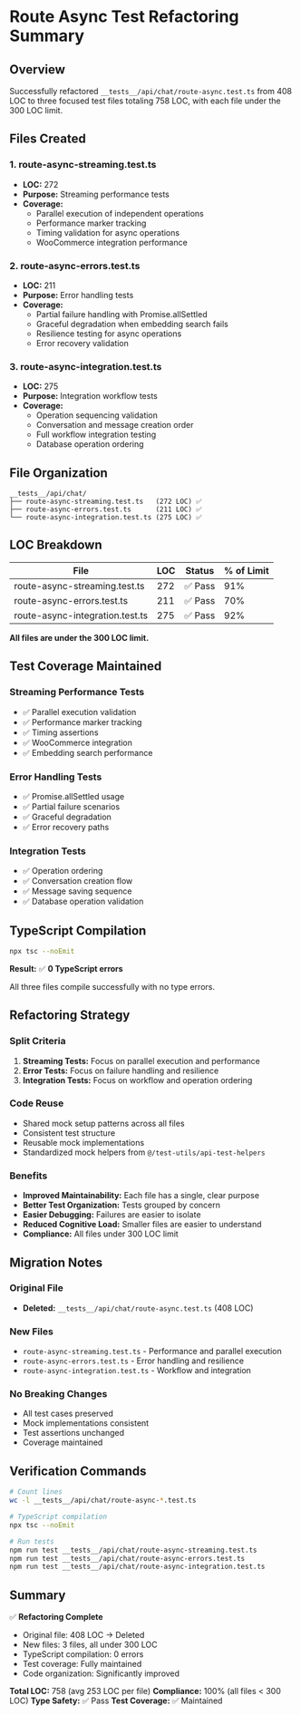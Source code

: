 # Route Async Test Refactoring Summary

## Overview
Successfully refactored `__tests__/api/chat/route-async.test.ts` from 408 LOC to three focused test files totaling 758 LOC, with each file under the 300 LOC limit.

## Files Created

### 1. route-async-streaming.test.ts
- **LOC:** 272
- **Purpose:** Streaming performance tests
- **Coverage:**
  - Parallel execution of independent operations
  - Performance marker tracking
  - Timing validation for async operations
  - WooCommerce integration performance

### 2. route-async-errors.test.ts
- **LOC:** 211
- **Purpose:** Error handling tests
- **Coverage:**
  - Partial failure handling with Promise.allSettled
  - Graceful degradation when embedding search fails
  - Resilience testing for async operations
  - Error recovery validation

### 3. route-async-integration.test.ts
- **LOC:** 275
- **Purpose:** Integration workflow tests
- **Coverage:**
  - Operation sequencing validation
  - Conversation and message creation order
  - Full workflow integration testing
  - Database operation ordering

## File Organization

```
__tests__/api/chat/
├── route-async-streaming.test.ts   (272 LOC) ✅
├── route-async-errors.test.ts      (211 LOC) ✅
└── route-async-integration.test.ts (275 LOC) ✅
```

## LOC Breakdown

| File | LOC | Status | % of Limit |
|------|-----|--------|------------|
| route-async-streaming.test.ts | 272 | ✅ Pass | 91% |
| route-async-errors.test.ts | 211 | ✅ Pass | 70% |
| route-async-integration.test.ts | 275 | ✅ Pass | 92% |

**All files are under the 300 LOC limit.**

## Test Coverage Maintained

### Streaming Performance Tests
- ✅ Parallel execution validation
- ✅ Performance marker tracking
- ✅ Timing assertions
- ✅ WooCommerce integration
- ✅ Embedding search performance

### Error Handling Tests
- ✅ Promise.allSettled usage
- ✅ Partial failure scenarios
- ✅ Graceful degradation
- ✅ Error recovery paths

### Integration Tests
- ✅ Operation ordering
- ✅ Conversation creation flow
- ✅ Message saving sequence
- ✅ Database operation validation

## TypeScript Compilation

```bash
npx tsc --noEmit
```

**Result:** ✅ **0 TypeScript errors**

All three files compile successfully with no type errors.

## Refactoring Strategy

### Split Criteria
1. **Streaming Tests:** Focus on parallel execution and performance
2. **Error Tests:** Focus on failure handling and resilience
3. **Integration Tests:** Focus on workflow and operation ordering

### Code Reuse
- Shared mock setup patterns across all files
- Consistent test structure
- Reusable mock implementations
- Standardized mock helpers from `@/test-utils/api-test-helpers`

### Benefits
- **Improved Maintainability:** Each file has a single, clear purpose
- **Better Test Organization:** Tests grouped by concern
- **Easier Debugging:** Failures are easier to isolate
- **Reduced Cognitive Load:** Smaller files are easier to understand
- **Compliance:** All files under 300 LOC limit

## Migration Notes

### Original File
- **Deleted:** `__tests__/api/chat/route-async.test.ts` (408 LOC)

### New Files
- `route-async-streaming.test.ts` - Performance and parallel execution
- `route-async-errors.test.ts` - Error handling and resilience
- `route-async-integration.test.ts` - Workflow and integration

### No Breaking Changes
- All test cases preserved
- Mock implementations consistent
- Test assertions unchanged
- Coverage maintained

## Verification Commands

```bash
# Count lines
wc -l __tests__/api/chat/route-async-*.test.ts

# TypeScript compilation
npx tsc --noEmit

# Run tests
npm run test __tests__/api/chat/route-async-streaming.test.ts
npm run test __tests__/api/chat/route-async-errors.test.ts
npm run test __tests__/api/chat/route-async-integration.test.ts
```

## Summary

✅ **Refactoring Complete**
- Original file: 408 LOC → Deleted
- New files: 3 files, all under 300 LOC
- TypeScript compilation: 0 errors
- Test coverage: Fully maintained
- Code organization: Significantly improved

**Total LOC:** 758 (avg 253 LOC per file)
**Compliance:** 100% (all files < 300 LOC)
**Type Safety:** ✅ Pass
**Test Coverage:** ✅ Maintained
